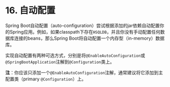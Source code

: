 # 16. 自动配置

Spring Boot自动配置（auto-configuration）尝试根据添加的jar依赖自动配置你的Spring应用。例如，如果classpath下存在`HSQLDB`，并且你没有手动配置任何数据库连接的beans，那么Spring Boot将自动配置一个内存型（in-memory）数据库。

实现自动配置有两种可选方式，分别是将`@EnableAutoConfiguration`或`@SpringBootApplication`注解到`@Configuration`类上。

**注**：你应该只添加一个`@EnableAutoConfiguration`注解，通常建议将它添加到主配置类（primary `@Configuration`）上。

